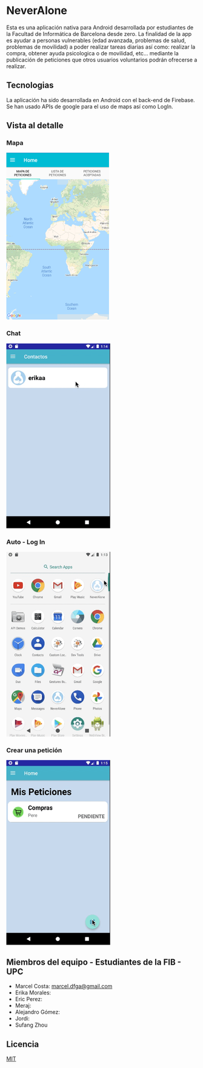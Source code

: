 # NeverAlone

Esta es una aplicación nativa para Android desarrollada por estudiantes de la Facultad de Informática de Barcelona desde zero.
La finalidad de la app es ayudar a personas vulnerables (edad avanzada, problemas de salud, problemas de movilidad) a poder realizar 
tareas diarias así como: realizar la compra, obtener ayuda psicologica o de movilidad, etc... mediante la publicación de peticiones
que otros usuarios voluntarios podrán ofrecerse a realizar.

## Tecnologias

La aplicación ha sido desarrollada en Android con el back-end de Firebase. Se han usado APIs de google para el uso de maps así como LogIn.

## Vista al detalle

### Mapa
![GitHub Logo](/images/4.png)

### Chat
![GitHub Logo](/images/2.gif)

### Auto - Log In
![GitHub Logo](/images/3.gif)

### Crear una petición
![GitHub Logo](/images/1.gif)

## Miembros del equipo - Estudiantes de la FIB - UPC

* Marcel Costa: marcel.dfga@gmail.com
* Erika Morales: 
* Eric Perez:
* Meraj:
* Alejandro Gómez:
* Jordi:
* Sufang Zhou


## Licencia

[MIT](https://choosealicense.com/licenses/mit/)
